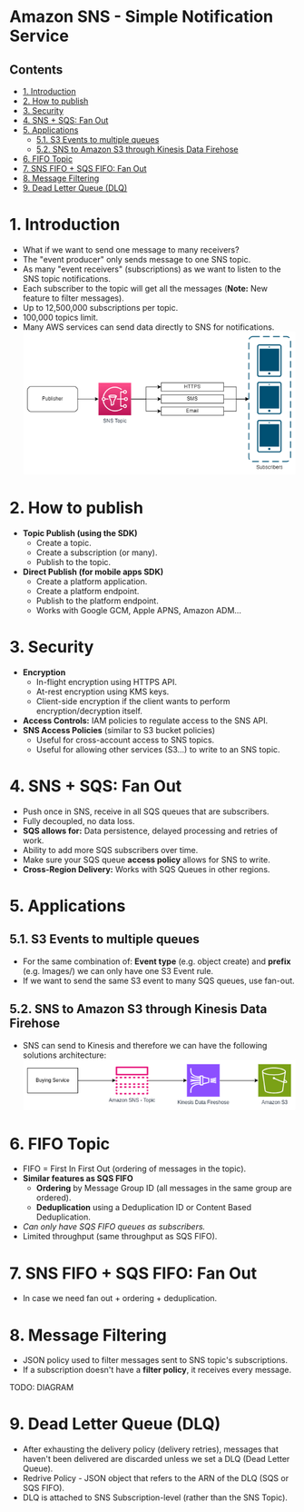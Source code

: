 # Amazon SNS - Simple Notification Service <!-- omit in toc -->

## Contents <!-- omit in toc -->

- [1. Introduction](#1-introduction)
- [2. How to publish](#2-how-to-publish)
- [3. Security](#3-security)
- [4. SNS + SQS: Fan Out](#4-sns--sqs-fan-out)
- [5. Applications](#5-applications)
  - [5.1. S3 Events to multiple queues](#51-s3-events-to-multiple-queues)
  - [5.2. SNS to Amazon S3 through Kinesis Data Firehose](#52-sns-to-amazon-s3-through-kinesis-data-firehose)
- [6. FIFO Topic](#6-fifo-topic)
- [7. SNS FIFO + SQS FIFO: Fan Out](#7-sns-fifo--sqs-fifo-fan-out)
- [8. Message Filtering](#8-message-filtering)
- [9. Dead Letter Queue (DLQ)](#9-dead-letter-queue-dlq)

# 1. Introduction

- What if we want to send one message to many receivers?
- The "event producer" only sends message to one SNS topic.
- As many "event receivers" (subscriptions) as we want to listen to the SNS topic notifications.
- Each subscriber to the topic will get all the messages (**Note:** New feature to filter messages).
- Up to 12,500,000 subscriptions per topic.
- 100,000 topics limit.
- Many AWS services can send data directly to SNS for notifications.
  ![Amazon SNS Diagram](/Images/Application%20Integration/AmazonSNSDiagram.png)

# 2. How to publish

- **Topic Publish (using the SDK)**
  - Create a topic.
  - Create a subscription (or many).
  - Publish to the topic.
- **Direct Publish (for mobile apps SDK)**
  - Create a platform application.
  - Create a platform endpoint.
  - Publish to the platform endpoint.
  - Works with Google GCM, Apple APNS, Amazon ADM...

# 3. Security

- **Encryption**
  - In-flight encryption using HTTPS API.
  - At-rest encryption using KMS keys.
  - Client-side encryption if the client wants to perform encryption/decryption itself.
- **Access Controls:** IAM policies to regulate access to the SNS API.
- **SNS Access Policies** (similar to S3 bucket policies)
  - Useful for cross-account access to SNS topics.
  - Useful for allowing other services (S3...) to write to an SNS topic.

# 4. SNS + SQS: Fan Out

- Push once in SNS, receive in all SQS queues that are subscribers.
- Fully decoupled, no data loss.
- **SQS allows for:** Data persistence, delayed processing and retries of work.
- Ability to add more SQS subscribers over time.
- Make sure your SQS queue **access policy** allows for SNS to write.
- **Cross-Region Delivery:** Works with SQS Queues in other regions.

# 5. Applications

## 5.1. S3 Events to multiple queues

- For the same combination of: **Event type** (e.g. object create) and **prefix** (e.g. Images/) we can only have one S3 Event rule.
- If we want to send the same S3 event to many SQS queues, use fan-out.

## 5.2. SNS to Amazon S3 through Kinesis Data Firehose

- SNS can send to Kinesis and therefore we can have the following solutions architecture:
  ![Amazon SNS Kinesis Firehose S3](/Images/Application%20Integration/AmazonSNSKinesisFirehoseS3.png)

# 6. FIFO Topic

- FIFO = First In First Out (ordering of messages in the topic).
- **Similar features as SQS FIFO**
  - **Ordering** by Message Group ID (all messages in the same group are ordered).
  - **Deduplication** using a Deduplication ID or Content Based Deduplication.
- _Can only have SQS FIFO queues as subscribers._
- Limited throughput (same throughput as SQS FIFO).

# 7. SNS FIFO + SQS FIFO: Fan Out

- In case we need fan out + ordering + deduplication.

# 8. Message Filtering

- JSON policy used to filter messages sent to SNS topic's subscriptions.
- If a subscription doesn't have a **filter policy**, it receives every message.

TODO: DIAGRAM

# 9. Dead Letter Queue (DLQ)

- After exhausting the delivery policy (delivery retries), messages that haven't been delivered are discarded unless we set a DLQ (Dead Letter Queue).
- Redrive Policy - JSON object that refers to the ARN of the DLQ (SQS or SQS FIFO).
- DLQ is attached to SNS Subscription-level (rather than the SNS Topic).
